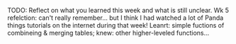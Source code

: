 TODO: Reflect on what you learned this week and what is still unclear.
Wk 5 refelction: can't really remember... but I think I had watched a lot of Panda things tutorials on the internet during that week!
Leanrt: simple fuctions of combineing & merging tables; 
knew: other higher-leveled functions...